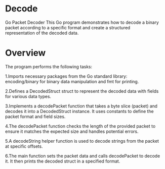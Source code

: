 # Decode
Go Packet Decoder
This Go program demonstrates how to decode a binary packet according to a specific format and create a structured representation of the decoded data.

# Overview
The program performs the following tasks:

1.Imports necessary packages from the Go standard library: encoding/binary for binary data manipulation and fmt for printing.

2.Defines a DecodedStruct struct to represent the decoded data with fields for various data types.

3.Implements a decodePacket function that takes a byte slice (packet) and decodes it into a DecodedStruct instance. It uses constants to define the packet format and field sizes.

4.The decodePacket function checks the length of the provided packet to ensure it matches the expected size and handles potential errors.

5.A decodeString helper function is used to decode strings from the packet at specific offsets.

6.The main function sets the packet data and calls decodePacket to decode it. It then prints the decoded struct in a specified format.
